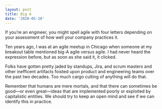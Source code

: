 ```yaml
---
layout: post
title: Big A
date: '2020-05-20'
---
```


If you’re an engineer, you might spell agile with four letters depending on your assessment of how well your company practices it.

Ten years ago, I was at an agile meetup in Chicago when someone at my breakout table mentioned big-A agile versus agile. I had never heard the expression before, but as soon as she said it, it clicked.

Folks have gotten pretty jaded by standups, Jira, and scrum masters and other inefficent artifacts foisted upon product and engineering teams over the past two decades. Too much cargo culting of anything will do that.

Remember that humans are mere mortals, and that there can sometimes be good—or even great—ideas that are implemented poorly or exploited by capitalistic entities. We should try to keep an open mind and see if we can identify this in practice.